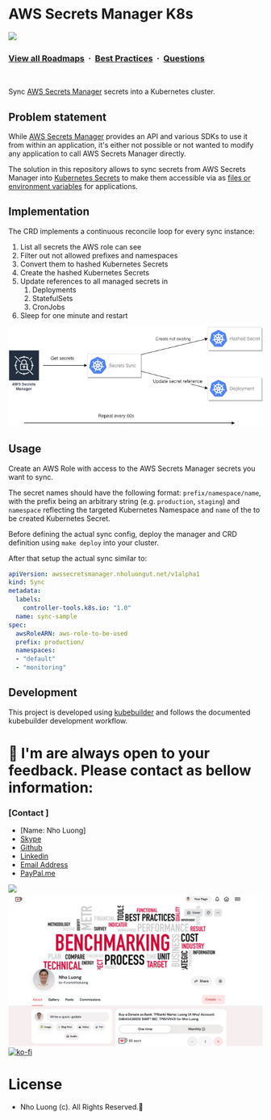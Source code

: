 # AWS Secrets Manager K8s

![](https://i.imgur.com/waxVImv.png)
### [View all Roadmaps](https://github.com/nholuongut/all-roadmaps) &nbsp;&middot;&nbsp; [Best Practices](https://github.com/nholuongut/all-roadmaps/blob/main/public/best-practices/) &nbsp;&middot;&nbsp; [Questions](https://www.linkedin.com/in/nholuong/)
<br/>

Sync [AWS Secrets Manager](https://github.com/nholuongut/aws-secrets-manager-k8s) secrets into a Kubernetes
cluster.

## Problem statement

While [AWS Secrets Manager](https://github.com/nholuongut/aws-secrets-manager-k8s) provides an API and various SDKs
to use it from within an application, it's either not possible or not wanted to modify any application to call AWS Secrets Manager directly.

The solution in this repository allows to sync secrets from AWS Secrets Manager into
[Kubernetes Secrets](https://kubernetes.io/docs/concepts/configuration/secret/) to make them accessible
via as [files or environment variables](https://kubernetes.io/docs/concepts/configuration/secret/#using-secrets)
for applications.

## Implementation

The CRD implements a continuous reconcile loop for every sync instance:

1. List all secrets the AWS role can see
1. Filter out not allowed prefixes and namespaces
1. Convert them to hashed Kubernetes Secrets
1. Create the hashed Kubernetes Secrets
1. Update references to all managed secrets in
   1. Deployments
   1. StatefulSets
   1. CronJobs
1. Sleep for one minute and restart

![Flow](flow.png)

## Usage

Create an AWS Role with access to the AWS Secrets Manager secrets you want to sync.

The secret names should have the following format: `prefix/namespace/name`, with the prefix
being an arbitrary string (e.g. `production`, `staging`) and `namespace` reflecting the targeted
Kubernetes Namespace and `name` of the to be created Kubernetes Secret.

Before defining the actual sync config, deploy the manager and CRD definition using `make deploy` into your cluster.

After that setup the actual sync similar to:

```yaml
apiVersion: awssecretsmanager.nholuongut.net/v1alpha1
kind: Sync
metadata:
  labels:
    controller-tools.k8s.io: "1.0"
  name: sync-sample
spec:
  awsRoleARN: aws-role-to-be-used
  prefix: production/
  namespaces:
  - "default"
  - "monitoring"
```

## Development

This project is developed using [kubebuilder](http://book.kubebuilder.io/) and follows the documented kubebuilder development workflow.

# 🚀 I'm are always open to your feedback.  Please contact as bellow information:
### [Contact ]
* [Name: Nho Luong]
* [Skype](luongutnho_skype)
* [Github](https://github.com/nholuongut/)
* [Linkedin](https://www.linkedin.com/in/nholuong/)
* [Email Address](luongutnho@hotmail.com)
* [PayPal.me](https://www.paypal.com/paypalme/nholuongut)

![](https://i.imgur.com/waxVImv.png)
![](Donate.png)
[![ko-fi](https://ko-fi.com/img/githubbutton_sm.svg)](https://ko-fi.com/nholuong)

# License
* Nho Luong (c). All Rights Reserved.🌟

